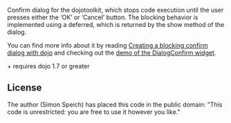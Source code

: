 <p>Confirm dialog for the dojotoolkit, which stops code execution until the user presses either the ‘OK’ or ‘Cancel’ button.
The blocking behavior is implemented using a deferred, which is returned by the show method of the dialog.</p>
<p>You can find more info about it by reading
<a href="http://www.speich.net/articles/2011/01/02/creating-a-blocking-confirm-dialog-with-dojo">Creating a blocking confirm dialog with dojo</a>
and checking out the <a href="http://www.speich.net/articles/dojo-confirmdialog.php">demo of the DialogConfirm widget</a>.</p>
+ requires dojo 1.7 or greater

## License
The author (Simon Speich) has placed this code in the public domain:
"This code is unrestricted: you are free to use it however you like."